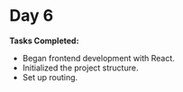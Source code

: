 # Day 6

**Tasks Completed:**
- Began frontend development with React.
- Initialized the project structure.
- Set up routing.
